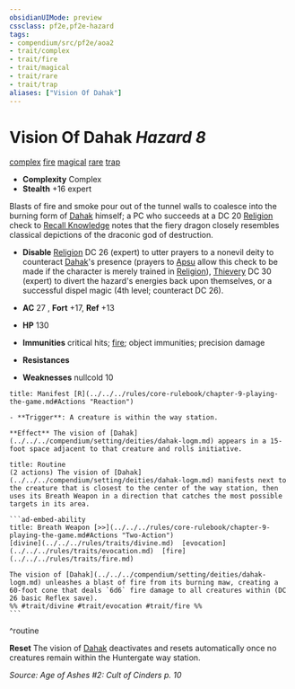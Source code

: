 ```yaml
---
obsidianUIMode: preview
cssclass: pf2e,pf2e-hazard
tags:
- compendium/src/pf2e/aoa2
- trait/complex
- trait/fire
- trait/magical
- trait/rare
- trait/trap
aliases: ["Vision Of Dahak"]
---
```

# Vision Of Dahak *Hazard 8*  
[complex](../../../Rules/traits/complex.md)  [fire](../../../Rules/traits/fire.md)  [magical](../../../Rules/traits/magical.md)  [rare](../../../Rules/traits/rare.md)  [trap](../../../Rules/traits/trap.md)  

- **Complexity** Complex
- **Stealth** +16 expert  

Blasts of fire and smoke pour out of the tunnel walls to coalesce into the burning form of [Dahak](../../setting/deities/dahak-logm.md) himself; a PC who succeeds at a DC 20 [Religion](../../skills.md#Religion) check to [Recall Knowledge](../../../Rules/actions/recall-knowledge.md) notes that the fiery dragon closely resembles classical depictions of the draconic god of destruction.

- **Disable** [Religion](../../skills.md#Religion) DC 26 (expert) to utter prayers to a nonevil deity to counteract [Dahak](../../setting/deities/dahak-logm.md)'s presence (prayers to [Apsu](../../setting/deities/apsu-logm.md) allow this check to be made if the character is merely trained in [Religion](../../skills.md#Religion)), [Thievery](../../skills.md#Thievery) DC 30 (expert) to divert the hazard's energies back upon themselves, or a successful dispel magic (4th level; counteract DC 26).  

- **AC** 27 , **Fort** +17, **Ref** +13
- **HP** 130
- **Immunities** critical hits; [fire](../../../Rules/traits/fire.md); object immunities; precision damage
- **Resistances** 
- **Weaknesses** nullcold 10
     
```ad-embed-ability
title: Manifest [R](../../../rules/core-rulebook/chapter-9-playing-the-game.md#Actions "Reaction")

- **Trigger**: A creature is within the way station.

**Effect** The vision of [Dahak](../../../compendium/setting/deities/dahak-logm.md) appears in a 15-foot space adjacent to that creature and rolls initiative.
```

````ad-pf2-summary
title: Routine
(2 actions) The vision of [Dahak](../../../compendium/setting/deities/dahak-logm.md) manifests next to the creature that is closest to the center of the way station, then uses its Breath Weapon in a direction that catches the most possible targets in its area.

```ad-embed-ability
title: Breath Weapon [>>](../../../rules/core-rulebook/chapter-9-playing-the-game.md#Actions "Two-Action")
[divine](../../../rules/traits/divine.md)  [evocation](../../../rules/traits/evocation.md)  [fire](../../../rules/traits/fire.md)  

The vision of [Dahak](../../../compendium/setting/deities/dahak-logm.md) unleashes a blast of fire from its burning maw, creating a 60-foot cone that deals `6d6` fire damage to all creatures within (DC 26 basic Reflex save).  
%% #trait/divine #trait/evocation #trait/fire %%
```
````
^routine

**Reset** The vision of [Dahak](../../setting/deities/dahak-logm.md) deactivates and resets automatically once no creatures remain within the Huntergate way station.  

*Source: Age of Ashes #2: Cult of Cinders p. 10*
